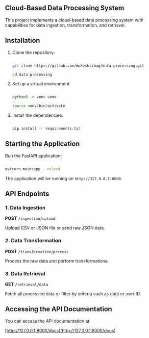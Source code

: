 ## Cloud-Based Data Processing System

 

This project implements a cloud-based data processing system with capabilities for data ingestion, transformation, and retrieval.

 

## Installation

 

1. Clone the repository:

   ```bash

   git clone https://github.com/mukeshsihag/data-processing.git

   cd data-processing

   ```

 

2. Set up a virtual environment:

   ```bash

   python3 -m venv venv

   source venv/bin/activate

   ```

 

3. Install the dependencies:

   ```bash

   pip install -r requirements.txt

   ```

 

## Starting the Application

 

Run the FastAPI application:

```bash

uvicorn main:app --reload

```

The application will be running on `http://127.0.0.1:8000`.

 

## API Endpoints

 

### 1. Data Ingestion

**POST** `/ingestion/upload` 

Upload CSV or JSON file or send raw JSON data.

 

### 2. Data Transformation

**POST** `/transformation/process` 

Process the raw data and perform transformations.

 

### 3. Data Retrieval

**GET** `/retrieval/data` 

Fetch all processed data or filter by criteria such as date or user ID.

 

## Accessing the API Documentation

 

You can access the API documentation at: 

[http://127.0.0.1:8000/docs](http://127.0.0.1:8000/docs)

 
 